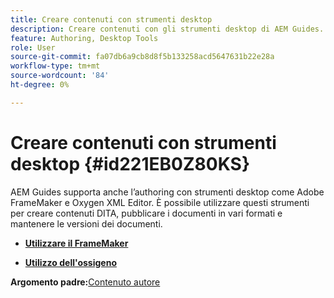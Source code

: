 ```yaml
---
title: Creare contenuti con strumenti desktop
description: Creare contenuti con gli strumenti desktop di AEM Guides. Scopri come utilizzare Adobe FrameMaker e Oxygen XML Editor per creare e pubblicare contenuti DITA.
feature: Authoring, Desktop Tools
role: User
source-git-commit: fa07db6a9cb8d8f5b133258acd5647631b22e28a
workflow-type: tm+mt
source-wordcount: '84'
ht-degree: 0%

---
```


# Creare contenuti con strumenti desktop {#id221EB0Z80KS}

AEM Guides supporta anche l’authoring con strumenti desktop come Adobe FrameMaker e Oxygen XML Editor. È possibile utilizzare questi strumenti per creare contenuti DITA, pubblicare i documenti in vari formati e mantenere le versioni dei documenti.

- **[Utilizzare il FrameMaker](author-desktop-framemaker.md)**

- **[Utilizzo dell&#39;ossigeno](author-desktop-oxygen.md)**


**Argomento padre:**&#x200B;[&#x200B; Contenuto autore](authoring-content.md)

